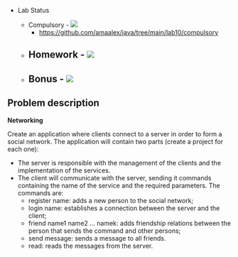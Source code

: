 - Lab Status

    - Compulsory - ![](https://us-central1-progress-markdown.cloudfunctions.net/progress/100)
      - https://github.com/amaalex/java/tree/main/lab10/compulsory
    - Homework - ![](https://us-central1-progress-markdown.cloudfunctions.net/progress/50)
      - 
    - Bonus - ![](https://us-central1-progress-markdown.cloudfunctions.net/progress/0)
      - 

## Problem description

**Networking**

Create an application where clients connect to a server in order to form a social network. The application will contain two parts (create a project for each one):

* The server is responsible with the management of the clients and the implementation of the services.
* The client will communicate with the server, sending it commands containing the name of the service and the required parameters. The commands are:
  - register name: adds a new person to the social network;
  - login name: establishes a connection between the server and the client;
  - friend name1 name2 ... namek: adds friendship relations between the person that sends the command and other persons;
  - send message: sends a message to all friends.
  - read: reads the messages from the server.
